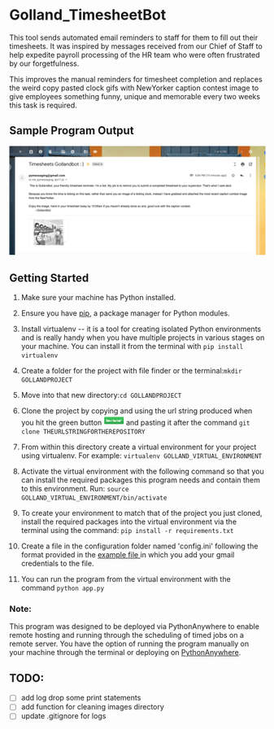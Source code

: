 # Golland_TimesheetBot
This tool sends automated email reminders to staff for them to fill out their timesheets. It was inspired by messages received from our Chief of Staff to help expedite payroll processing of the HR team who were often frustrated by our forgetfulness.   

This improves the manual reminders for timesheet completion and replaces the weird copy pasted clock gifs with NewYorker caption contest image to give employees something funny, unique and memorable every two weeks this task is required.

## Sample Program Output
![program output email](https://github.com/brl1906/timesheets_gollandbot/blob/master/images/example_output.png)



## Getting Started
1. Make sure your machine has Python installed.
2. Ensure you have [pip](https://pypi.org/project/pip/), a package manager for Python modules.  
2. Install virtualenv -- it is a tool for creating isolated Python environments and is really handy when you have multiple projects in various stages on your machine.  You can install it from the terminal with ```pip install virtualenv```

3. Create a folder for the project with file finder or the terminal:```mkdir GOLLANDPROJECT```

4. Move into that new directory:```cd GOLLANDPROJECT```

5. Clone the project by copying and using the url string produced when you hit the green button
<img src="https://github.com/brl1906/timesheets_gollandbot/blob/master/images/clone_button.png" width=40, height=20> and pasting it after the command ```git clone THEURLSTRINGFORTHEREPOSITORY```

5. From within this directory create a virtual environment for your project using virtualenv. For example: ```virtualenv GOLLAND_VIRTUAL_ENVIRONMENT```

6. Activate the virtual environment with the following command so that you can install the required packages this program needs and contain them to this environment. Run: ```source GOLLAND_VIRTUAL_ENVIRONMENT/bin/activate```

7. To create your environment to match that of the project you just cloned, install the required packages into the virtual environment via the terminal using the command: ```pip install -r requirements.txt```

8. Create a file in the configuration folder named 'config.ini' following the format provided in the [example file ](https://github.com/brl1906/timesheets_gollandbot/blob/master/configuration/example_config_file.txt) in which you add your gmail credentials to the file.

9. You can run the program from the virtual environment with the command ```python app.py```

### Note:
This program was designed to be deployed via PythonAnywhere to enable remote hosting and running through the scheduling of timed jobs on a remote server.  You have the option of running the program manually on your machine through the terminal or deploying on [PythonAnywhere](https://help.pythonanywhere.com/pages/).  


## TODO:
* [ ] add log drop some print statements
* [ ] add function for cleaning images directory
* [ ] update .gitignore for logs
